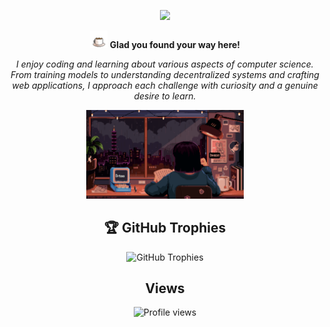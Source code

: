 <!-- Centered image -->
<p align="center">
  <img height="150px" src="https://github.com/Sarayu-T/Sarayu-T/blob/main/hey1.svg" /> 
</p>

<!-- Intro text -->
<p align="center">
  <img height="28px" src="https://github.com/Sarayu-T/Sarayu-T/blob/main/coffee.svg" />
  <b>Glad you found your way here!</b>
</p>
<p align="center">
  <i>I enjoy coding and learning about various aspects of computer science. From training models to understanding decentralized systems and crafting web applications, I approach each challenge with curiosity and a genuine desire to learn.</i>
</p>

<!-- Image -->
<p align="center">
  <img width="50%" src="https://github.com/Sarayu-T/Sarayu-T/blob/main/coder.svg" />
</p>

<!-- GitHub Trophies -->
<h2 align="center">🏆 GitHub Trophies</h2>
<p align="center">
  <img src="https://github-profile-trophy.vercel.app/?username=Sarayu-T&theme=nord&no-frame=false&no-bg=true&margin-w=4" alt="GitHub Trophies">
</p>

<!-- Views -->
<h2 align="center">Views</h2>
<p align="center">
  <img src="https://komarev.com/ghpvc/?username=Sarayu-T&label=Profile%20views&color=0e75b6&style=flat" alt="Profile views">
</p>

<!--
Add any additional sections or content here
-->
